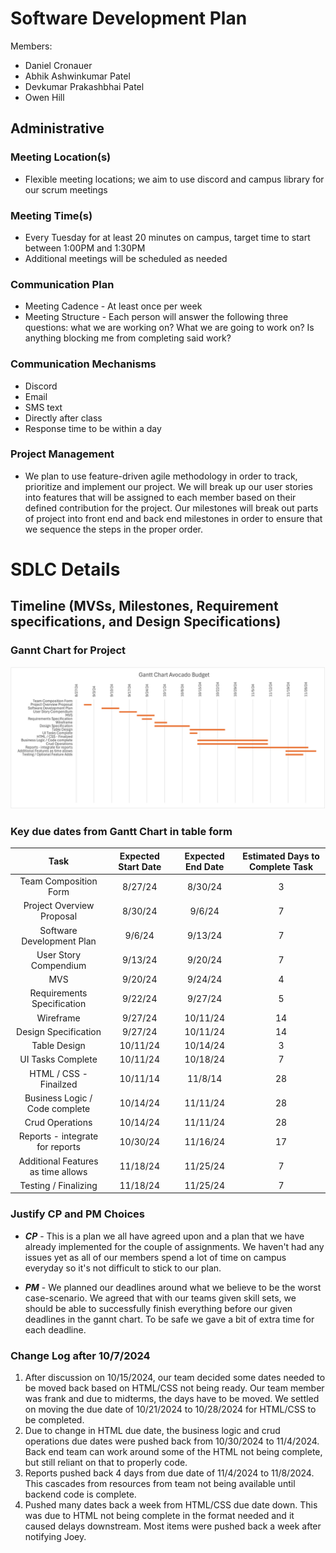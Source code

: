 # Software Development Plan
Members:
- Daniel Cronauer
- Abhik Ashwinkumar Patel
- Devkumar Prakashbhai Patel
- Owen Hill

## Administrative 

###  Meeting Location(s)

- Flexible meeting locations; we aim to use discord and campus library for our scrum meetings

###  Meeting Time(s)

- Every Tuesday for at least 20 minutes on campus, target time to start between 1:00PM and 1:30PM
- Additional meetings will be scheduled as needed

### Communication Plan
- Meeting Cadence - At least once per week
- Meeting Structure - Each person will answer the following three questions: what we are working on? What we are going to work on? Is anything blocking me from completing said work?

### Communication Mechanisms
- Discord
- Email
- SMS text
- Directly after class
- Response time to be within a day

### Project Management

- We plan to use feature-driven agile methodology in order to track, prioritize and implement our project. We will break up our user stories into features that will be assigned to each member based on their defined contribution for the project. Our milestones will break out parts of project into front end and back end milestones in order to ensure that we sequence the steps in the proper order. 

# SDLC Details

## Timeline (MVSs, Milestones, Requirement specifications, and Design Specifications)

### Gannt Chart for Project
![Alt text](./GanntChart_v3.png)


### Key due dates from Gantt Chart in table form

| Task  | Expected Start Date | Expected End Date | Estimated Days to Complete Task |
| :-------------: | :-------------: | :-------------: | :------: |
|Team Composition Form|8/27/24|8/30/24|3|
|Project Overview Proposal|8/30/24|9/6/24|7|
|Software Development Plan|9/6/24|9/13/24|7|
|User Story Compendium|9/13/24|9/20/24|7|
|MVS|9/20/24|9/24/24|4|
|Requirements Specification|9/22/24|9/27/24|5|
|Wireframe|9/27/24|10/11/24|14|
|Design Specification|9/27/24|10/11/24|14|
|Table Design|10/11/24|10/14/24|3|
|UI Tasks Complete|10/11/24|10/18/24|7|
|HTML / CSS - Finailzed|10/11/14|11/8/14|28|
|Business Logic / Code complete|10/14/24|11/11/24|28|
|Crud Operations|10/14/24|11/11/24|28|
|Reports - integrate for reports|10/30/24|11/16/24|17|
|Additional Features as time allows|11/18/24|11/25/24|7|
|Testing / Finalizing|11/18/24|11/25/24|7|


### Justify CP and PM Choices
- ***CP*** - This is a plan we all have agreed upon and a plan that we have already implemented for the couple of assignments. We haven't had any issues yet as all of our members spend a lot of time on campus everyday so it's not difficult to stick to our plan.

- ***PM*** - We planned our deadlines around what we believe to be the worst case-scenario. We agreed that with our teams given skill sets, we should be able to successfully finish everything before our given deadlines in the gannt chart. To be safe we gave a bit of extra time for each deadline.


### Change Log after 10/7/2024
1. After discussion on 10/15/2024, our team decided some dates needed to be moved back based on HTML/CSS not being ready. Our team member was frank and due to midterms, the days have to be moved. We settled on moving the due date of 10/21/2024 to 10/28/2024 for HTML/CSS to be completed.
2. Due to change in HTML due date, the business logic and crud operations due dates were pushed back from 10/30/2024 to 11/4/2024. Back end team can work around some of the HTML not being complete, but still reliant on that to properly code. 
3. Reports pushed back 4 days from due date of 11/4/2024 to 11/8/2024. This cascades from resources from team not being available until backend code is complete.
4. Pushed many dates back a week from HTML/CSS due date down. This was due to HTML not being complete in the format needed and it caused delays downstream. Most items were pushed back a week after notifying Joey.

